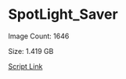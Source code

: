 # SpotLight_Saver

Image Count: 1646

Size: 1.419 GB

[Script Link](https://github.com/liuyal/Archive/blob/master/Python/Utilities/Miscellaneous/spotlight_saver.py)